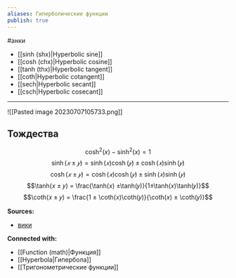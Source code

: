 ```yaml
---
aliases: Гиперболические функции
publish: true
---
```

#анки

- [[sinh (shx)|Hyperbolic sine]] 
- [[cosh (chx)|Hyperbolic cosine]]
- [[tanh (thx)|Hyperbolic tangent]]
- [[coth|Hyperbolic cotangent]]
- [[sech|Hyperbolic secant]]
- [[csch|Hyperbolic cosecant]]


---
![[Pasted image 20230707105733.png]]
## Тождества

$$\cosh^2(x) - \sinh^2(x) = 1$$
$$\sinh(𝑥 ± 𝑦) = \sinh(𝑥)\cosh(𝑦) ± \cosh(𝑥)\sinh(𝑦)$$
$$\cosh(𝑥 ± 𝑦) = \cosh(𝑥)\cosh(𝑦) ± \sinh(𝑥)\sinh(𝑦)$$
$$\tanh(𝑥 ± 𝑦) = \frac{\tanh(𝑥) ±\tanh(𝑦)}{1±\tanh(𝑥)\tanh(𝑦)}$$
$$\coth(𝑥 ± 𝑦) = \frac{1 ± \coth(𝑥)\coth(𝑦)}{\coth(𝑥) ± \coth(𝑦)}$$



**Sources:**
- [вики](https://en.wikipedia.org/wiki/Hyperbolic_functions)


**Connected with:**
- [[Function (math)|Функция]]
- [[Hyperbola|Гипербола]]
- [[Тригонометрические функции]]


